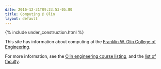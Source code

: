 ```yaml
---
date: 2016-12-31T09:23:53-05:00
title: Computing @ Olin
layout: default
---
```


{% include under_construction.html %}

This site has information about computing at the [Franklin W. Olin College of Engineering](http://www.olin.edu/).

For more information, see the [Olin engineering course listing](http://www.olin.edu/course-listing/engineering/), and the
[list of faculty](http://www.olin.edu/faculty/).
